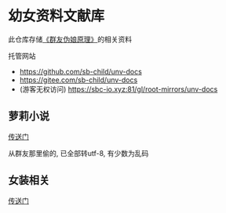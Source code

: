 # 幼女资料文献库
此仓库存储[《群友伪娘原理》](https://github.com/sb-child/crossdressing-principle)的相关资料

托管网站
+ https://github.com/sb-child/unv-docs
+ https://gitee.com/sb-child/unv-docs
+ (游客无权访问) https://sbc-io.xyz:81/gl/root-mirrors/unv-docs

## 萝莉小说
[传送门](./萝莉小说/)

从群友那里偷的, 已全部转utf-8, 有少数为乱码

## 女装相关
[传送门](./女装相关/README.md)
